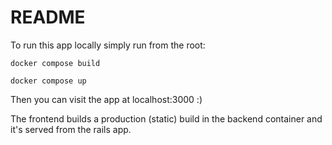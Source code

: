 # README

To run this app locally simply run from the root:

`docker compose build`

`docker compose up`

Then you can visit the app at localhost:3000 :)

The frontend builds a production (static) build in the backend container and it's served from the rails app.

